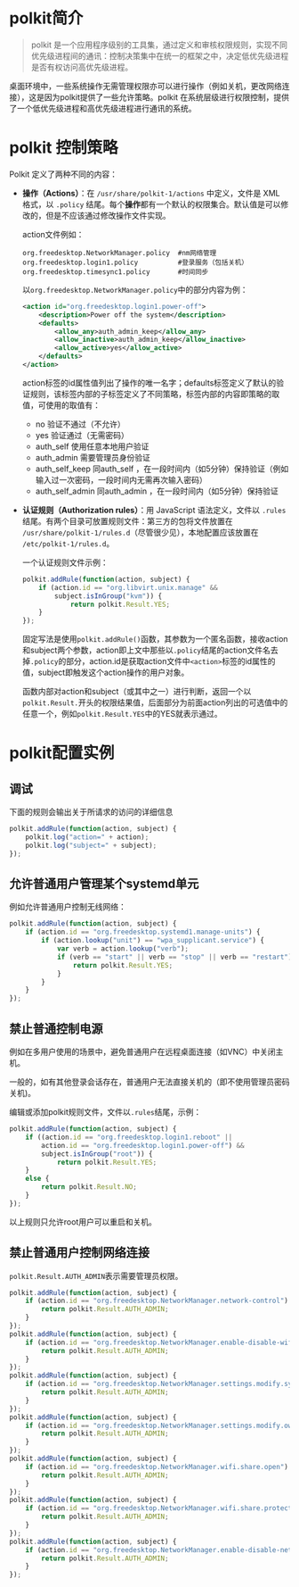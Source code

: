 # polkit简介

> polkit 是一个应用程序级别的工具集，通过定义和审核权限规则，实现不同优先级进程间的通讯：控制决策集中在统一的框架之中，决定低优先级进程是否有权访问高优先级进程。

桌面环境中，一些系统操作无需管理权限亦可以进行操作（例如关机，更改网络连接），这是因为polkit提供了一些允许策略。polkit 在系统层级进行权限控制，提供了一个低优先级进程和高优先级进程进行通讯的系统。



# polkit 控制策略

Polkit 定义了两种不同的内容：

- **操作（Actions）**：在 `/usr/share/polkit-1/actions` 中定义，文件是 XML 格式，以 `.policy` 结尾。每个**操作**都有一个默认的权限集合。默认值是可以修改的，但是不应该通过修改操作文件实现。

  action文件例如：

  ```shell
  org.freedesktop.NetworkManager.policy  #nm网络管理
  org.freedesktop.login1.policy          #登录服务（包括关机）
  org.freedesktop.timesync1.policy       #时间同步
  ```

  以`org.freedesktop.NetworkManager.policy`中的部分内容为例：

  ```xml
  <action id="org.freedesktop.login1.power-off">
      <description>Power off the system</description>
      <defaults>
          <allow_any>auth_admin_keep</allow_any>
          <allow_inactive>auth_admin_keep</allow_inactive>
          <allow_active>yes</allow_active>
      </defaults>
  </action>
  ```

  action标签的id属性值列出了操作的唯一名字；defaults标签定义了默认的验证规则，该标签内部的子标签定义了不同策略，标签内部的内容即策略的取值，可使用的取值有：

  - no 验证不通过（不允许）
  - yes 验证通过（无需密码）
  - auth_self  使用任意本地用户验证
  - auth_admin  需要管理员身份验证
  - auth_self_keep  同auth_self ，在一段时间内（如5分钟）保持验证（例如输入过一次密码，一段时间内无需再次输入密码）
  - auth_self_admin  同auth_admin ，在一段时间内（如5分钟）保持验证

  

- **认证规则（Authorization rules）**：用 JavaScript 语法定义，文件以 `.rules` 结尾。有两个目录可放置规则文件：第三方的包将文件放置在 `/usr/share/polkit-1/rules.d`（尽管很少见），本地配置应该放置在 `/etc/polkit-1/rules.d`。

  一个认证规则文件示例：

  ```javascript
  polkit.addRule(function(action, subject) {
      if (action.id == "org.libvirt.unix.manage" &&
          subject.isInGroup("kvm")) {
              return polkit.Result.YES;
      }
  });
  ```

  固定写法是使用`polkit.addRule()`函数，其参数为一个匿名函数，接收action和subject两个参数，action即上文中那些以`.policy`结尾的action文件名去掉`.policy`的部分，action.id是获取action文件中`<action>`标签的id属性的值，subject即触发这个action操作的用户对象。

  函数内部对action和subject（或其中之一）进行判断，返回一个以`polkit.Result.`开头的权限结果值，后面部分为前面action列出的可选值中的任意一个，例如`polkit.Result.YES`中的YES就表示通过。

# polkit配置实例

## 调试

下面的规则会输出关于所请求的访问的详细信息

```javascript
polkit.addRule(function(action, subject) {
    polkit.log("action=" + action);
    polkit.log("subject=" + subject);
});
```



## 允许普通用户管理某个systemd单元

例如允许普通用户控制无线网络：

```javascript
polkit.addRule(function(action, subject) {
    if (action.id == "org.freedesktop.systemd1.manage-units") {
        if (action.lookup("unit") == "wpa_supplicant.service") {
            var verb = action.lookup("verb");
            if (verb == "start" || verb == "stop" || verb == "restart") {
                return polkit.Result.YES;
            }
        }
    }
});
```

## 禁止普通控制电源

例如在多用户使用的场景中，避免普通用户在远程桌面连接（如VNC）中关闭主机。

一般的，如有其他登录会话存在，普通用户无法直接关机的（即不使用管理员密码关机)。

编辑或添加polkit规则文件，文件以`.rules`结尾，示例：

```javascript
polkit.addRule(function(action, subject) {
    if ((action.id == "org.freedesktop.login1.reboot" ||
        action.id == "org.freedesktop.login1.power-off") &&
        subject.isInGroup("root")) {
            return polkit.Result.YES;
    }
    else {
        return polkit.Result.NO;
    }
});
```

以上规则只允许root用户可以重启和关机。

## 禁止普通用户控制网络连接

`polkit.Result.AUTH_ADMIN`表示需要管理员权限。

```javascript
polkit.addRule(function(action, subject) {
    if (action.id == "org.freedesktop.NetworkManager.network-control") {
        return polkit.Result.AUTH_ADMIN;
    }
});
polkit.addRule(function(action, subject) {
    if (action.id == "org.freedesktop.NetworkManager.enable-disable-wifi") {
        return polkit.Result.AUTH_ADMIN;
    }
});
polkit.addRule(function(action, subject) {
    if (action.id == "org.freedesktop.NetworkManager.settings.modify.system") {
        return polkit.Result.AUTH_ADMIN;
    }
});
polkit.addRule(function(action, subject) {
    if (action.id == "org.freedesktop.NetworkManager.settings.modify.own") {
        return polkit.Result.AUTH_ADMIN;
    }
});
polkit.addRule(function(action, subject) {
    if (action.id == "org.freedesktop.NetworkManager.wifi.share.open") {
        return polkit.Result.AUTH_ADMIN;
    }
});
polkit.addRule(function(action, subject) {
    if (action.id == "org.freedesktop.NetworkManager.wifi.share.protected") {
        return polkit.Result.AUTH_ADMIN;
    }
});
polkit.addRule(function(action, subject) {
    if (action.id == "org.freedesktop.NetworkManager.enable-disable-network") {
        return polkit.Result.AUTH_ADMIN;
    }
});
```

